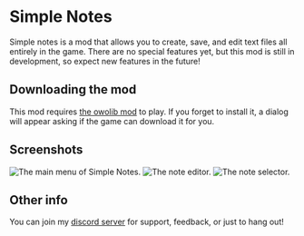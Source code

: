 # Simple Notes

Simple notes is a mod that allows you to create, save, and edit text files all entirely in the game. There are no special features yet, but this mod is still in development, so expect new features in the future!

## Downloading the mod

This mod requires [the owolib mod](https://modrinth.com/mod/owo-lib) to play. If you forget to install it, a dialog will appear asking if the game can download it for you.

## Screenshots
![The main menu of Simple Notes.](https://cdn.modrinth.com/data/cached_images/a1eb15f12282750c0f6bba4b18ee3bd9bd4d7789_0.webp)
![The note editor.](https://cdn.modrinth.com/data/cached_images/db98782ed3729e5f5ac449e71821768863c72ee8_0.webp)
![The note selector.](https://cdn.modrinth.com/data/cached_images/fcd443f95859374c89fcb2d75a2fa341a40c092a_0.webp)

## Other info

You can join my [discord server](https://discord.gg/H7WbRGDwJJ) for support, feedback, or just to hang out!
